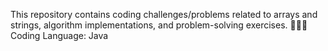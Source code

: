This repository contains coding challenges/problems related to arrays and strings, algorithm implementations, and problem-solving exercises. 👨‍💻🚀
Coding Language: Java
